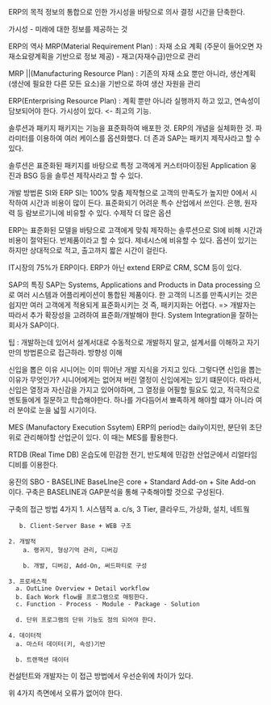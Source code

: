 ERP의 목적
정보의 통합으로 인한 가시성을 바탕으로 의사 결정 시간을 단축한다.

가시성 - 미래에 대한 정보를 제공하는 것

ERP의 역사
MRP(Material Requirement Plan) : 자재 소요 계획 (주문이 들어오면 자재소요량계획을 기반으로 정보 제공) - 재고(자재수급)만으로 관리

MRP ||(Manufacturing Resource Plan) : 기존의 자재 소요 뿐만 아니라, 생산계획(생산에 필요한 다른 모든 요소)을 기반으로 하여 생산 자원을 관리

ERP(Enterprising Resource Plan) : 계획 뿐만 아니라 실행까지 하고 있고, 연속성이 담보되어야 한다.
가시성이 있다. <- 최고의 기능.

솔루션과 패키지
패키지는 기능을 표준화하여 배포한 것. ERP의 개념을 실체화한 것. 파라미터를 이용하여 여러 케이스를 옵션화했다. 더 존과 SAP는 패키지 제작사라고 할 수 있다.

솔루션은 표준화된 패키지를 바탕으로 특정 고객에게 커스터마이징된 Application
웅진과 BSG 등을 솔루션 제작사라고 할 수 있다.

개발 방법론 SI와 ERP
SI는 100% 맞춤 제작형으로 고객의 만족도가 높지만 0에서 시작하여 시간과 비용이 많이 든다.
표준화되기 어려운 특수 산업에서 쓰인다. 은행, 원자력 등
람보르기니에 비유할 수 있다. 수제작  더 많은 옵션

ERP는 표준화된 모델을 바탕으로 고객에게 맞춰 제작하는 솔루션으로 SI에 비해 시간과 비용이 절약된다.
반제품이라고 할 수 있다. 
제네시스에 비유할 수 있다. 옵션이 있기는 하지만 상대적으로 적고, 출고까지 짧은 시간이 걸린다.

IT시장의 75%가 ERP이다.
ERP가 아닌 extend ERP로 CRM, SCM 등이 있다.

SAP의 특징
SAP는 Systems, Applications and Products in Data processing 으로 여러 시스템과 어플리케이션이 통합된 제품이다.
한 고객의 니즈를 만족시키는 것은 쉽지만 여러 고객에게 적용되게 표준화시키는 것 즉, 패키지화는 어렵다. => 개발자는 따라서 추가 확장성을 고려하여 표준화/개발해야 한다.
System Integration을 잘하는 회사가 SAP이다.

팁 : 개발하는데 있어서 설계서대로 수동적으로 개발하지 말고, 설계서를 이해하고 자기만의 방법론으로 접근하라. 방향성 이해

신입을 뽑은 이유
시니어는 이미 뛰어난 개발 지식을 가지고 있다. 그렇다면 신입을 뽑는 이유가 무엇인가?
시니어에게는 없어져 버린 열정이 신입에게는 있기 떄문이다. 따라서, 신입은 열정과 자신감을 가지고 있어야하며, 그 열정을 어필할 필요도 있고, 적극적으로 멘토들에게 질문하고 학습해야한다.
하나를 가다듬어서 뾰족하게 해야할 떄가 아니라 여러 분야로 눈을 넓힐 시기이다.

MES (Manufactory Execution Ssytem)
ERP의 period는 daily이지만, 분단위 초단위로 관리해야할 산업군이 있다. 이 때는  MES를 활용한다. 

RTDB (Real Time DB)
온습도에 민감한 전기, 반도체에 민감한 산업군에서 리얼타임디비를 이용한다.

웅진의 SBO - BASELINE
BaseLIne은 core + Standard Add-on + Site Add-on 이다.
구축은 BASELINE과 GAP분석을 통해 구축해야할 것으로 구성된다.

구축의 접근 방법 4가지
	1. 시스템적
		a. c/s, 3 Tier, 클라우드, 가상화, 설치, 네트웤
	
	​	b. Client-Server Base + WEB 구조
	
	2. 개발적
		a. 랭귀지, 형상기억 관리, 디버깅
		
		b. 개발, 디버깅, Add-On, 써드파티로 구성
		
	3. 프로세스적
	  a. OutLine Overview + Detail workflow
	  b. Each Work flow를 프로그램으로 매핑한다.
	  c. Function - Process - Module - Package - Solution
	
	  d. 단위 프로그램의 단위 기능도 정의 되어야 한다.
	
	4. 데이터적
	  a. 마스터 데이터(키, 속성)기반
	
	  b. 트랜잭션 데이터

컨설턴트와 개발자는 이 접근 방법에서 우선순위에 차이가 있다. 

위 4가지 측면에서 오류가 없어야 한다.